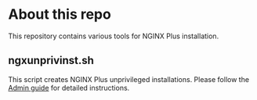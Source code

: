 # About this repo
This repository contains various tools for NGINX Plus installation.

## ngxunprivinst.sh
This script creates NGINX Plus unprivileged installations. Please follow the [Admin guide](https://docs.nginx.com/nginx/admin-guide/installing-nginx/installing-nginx-plus/#nginx-plus-unprivileged-installation) for detailed instructions.
